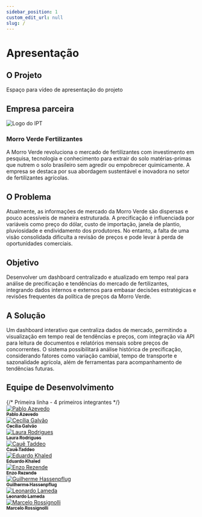 ```yaml
---
sidebar_position: 1
custom_edit_url: null
slug: /
---
```


# Apresentação

## O Projeto

Espaço para vídeo de apresentação do projeto

## Empresa parceira

<div style={{ display: 'flex', alignItems: 'center', flexWrap: 'wrap', marginBottom: '2rem' }}>
  <div style={{ flex: '0 0 300px', margin: '0 auto 1rem' }}>
    <img src={require("../static/img/logo-morro-verde.png").default} alt="Logo do IPT" style={{ width: '100%', maxWidth: '400px', height: 'auto' }} />
  </div>
  <div style={{ flex: '1', minWidth: '300px', paddingLeft: '1rem' }}>
    <h3>Morro Verde Fertilizantes</h3>
    <p>A Morro Verde revoluciona o mercado de fertilizantes com investimento em pesquisa, tecnologia e conhecimento para extrair do solo matérias-primas que nutrem o solo brasileiro sem agredir ou empobrecer quimicamente. A empresa se destaca por sua abordagem sustentável e inovadora no setor de fertilizantes agrícolas.</p>
  </div>
</div>

## O Problema

Atualmente, as informações de mercado da Morro Verde são dispersas e pouco acessíveis de maneira estruturada. A precificação é influenciada por variáveis como preço do dólar, custo de importação, janela de plantio, pluviosidade e endividamento dos produtores. No entanto, a falta de uma visão consolidada dificulta a revisão de preços e pode levar à perda de oportunidades comerciais.

## Objetivo

Desenvolver um dashboard centralizado e atualizado em tempo real para análise de precificação e tendências do mercado de fertilizantes, integrando dados internos e externos para embasar decisões estratégicas e revisões frequentes da política de preços da Morro Verde.

## A Solução

Um dashboard interativo que centraliza dados de mercado, permitindo a visualização em tempo real de tendências e preços, com integração via API para leitura de documentos e relatórios mensais sobre preços de concorrentes. O sistema possibilitará análise histórica de precificação, considerando fatores como variação cambial, tempo de transporte e sazonalidade agrícola, além de ferramentas para acompanhamento de tendências futuras.

## Equipe de Desenvolvimento

<div style={{ display: 'flex', flexWrap: 'wrap', justifyContent: 'center', maxWidth: '100%' }}>
  {/* Primeira linha - 4 primeiros integrantes */}
  <div style={{ margin: 10, textAlign: 'center', width: '20%', minWidth: '120px', maxWidth: '150px' }}>
    <a href="https://www.linkedin.com/in/pabloazevedo/">
      <img src={require("../static/img/Pablo.png").default} style={{ borderRadius: '10%', width: '100%' }} alt="Pablo Azevedo" />
      <br />
      <sub><b>Pablo Azevedo</b></sub>
    </a>
  </div>
  <div style={{ margin: 10, textAlign: 'center', width: '20%', minWidth: '120px', maxWidth: '150px' }}>
    <a href="https://www.linkedin.com/in/ceciliagalvaoo/">
      <img src={require("../static/img/Cecilia.png").default} style={{ borderRadius: '10%', width: '100%' }} alt="Cecília Galvão" />
      <br />
      <sub><b>Cecília Galvão</b></sub>
    </a>
  </div>
  <div style={{ margin: 10, textAlign: 'center', width: '20%', minWidth: '120px', maxWidth: '150px' }}>
    <a href="https://www.linkedin.com/in/laura-rodrigues31/">
      <img src={require("../static/img/Laura.png").default} style={{ borderRadius: '10%', width: '100%' }} alt="Laura Rodrigues" />
      <br />
      <sub><b>Laura Rodrigues</b></sub>
    </a>
  </div>
  <div style={{ margin: 10, textAlign: 'center', width: '20%', minWidth: '120px', maxWidth: '150px' }}>
    <a href="https://www.linkedin.com/in/cau%C3%AA-taddeo-b9b05a33b/">
      <img src={require("../static/img/Caue.png").default} style={{ borderRadius: '10%', width: '100%' }} alt="Cauê Taddeo" />
      <br />
      <sub><b>Cauê Taddeo</b></sub>
    </a>
  </div>
  <div style={{ margin: 10, textAlign: 'center', width: '20%', minWidth: '120px', maxWidth: '150px' }}>
    <a href="https://www.linkedin.com/in/eduardo-khaled-chmouri-guardiano-277a7b362/">
      <img src={require("../static/img/Eduardo.png").default} style={{ borderRadius: '10%', width: '100%' }} alt="Eduardo Khaled" />
      <br />
      <sub><b>Eduardo Khaled</b></sub>
    </a>
  </div>
  <div style={{ margin: 10, textAlign: 'center', width: '20%', minWidth: '120px', maxWidth: '150px' }}>
    <a href="https://www.linkedin.com/in/enzorezende/">
      <img src={require("../static/img/Enzo.png").default} style={{ borderRadius: '10%', width: '100%' }} alt="Enzo Rezende" />
      <br />
      <sub><b>Enzo Rezende</b></sub>
    </a>
  </div>
  <div style={{ margin: 10, textAlign: 'center', width: '20%', minWidth: '120px', maxWidth: '150px' }}>
    <a href="https://www.linkedin.com/in/guilherme-hassenpflug-644ba4342/">
      <img src={require("../static/img/Guilherme.png").default} style={{ borderRadius: '10%', width: '100%' }} alt="Guilherme Hassenpflug" />
      <br />
      <sub><b>Guilherme Hassenpflug</b></sub>
    </a>
  </div>
  <div style={{ margin: 10, textAlign: 'center', width: '20%', minWidth: '120px', maxWidth: '150px' }}>
    <a href="https://www.linkedin.com/in/leonardo-lameda/">
      <img src={require("../static/img/Leonardo.png").default} style={{ borderRadius: '10%', width: '100%' }} alt="Leonardo Lameda" />
      <br />
      <sub><b>Leonardo Lameda</b></sub>
    </a>
  </div>
  <div style={{ margin: 10, textAlign: 'center', width: '20%', minWidth: '120px', maxWidth: '150px' }}>
    <a href="https://www.linkedin.com/in/marcelo-rossignolli/">
      <img src={require("../static/img/Marcelo.png").default} style={{ borderRadius: '10%', width: '100%' }} alt="Marcelo Rossignolli" />
      <br />
      <sub><b>Marcelo Rossignolli</b></sub>
    </a>
  </div>
</div>